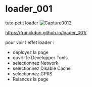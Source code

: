 # loader_001
tuto petit loader 
![Capture0012](https://user-images.githubusercontent.com/40036047/167878838-b5ff0516-fa29-466d-a143-e93d887faa30.PNG)

https://franckdun.github.io/loader_001/


pour voir l'effet loader :

- déployez la page
- ouvrir le Developper Tools
- selectionnez Network
- selectionnez Disable Cache
- selectionnez GPRS
- Relancez la page
